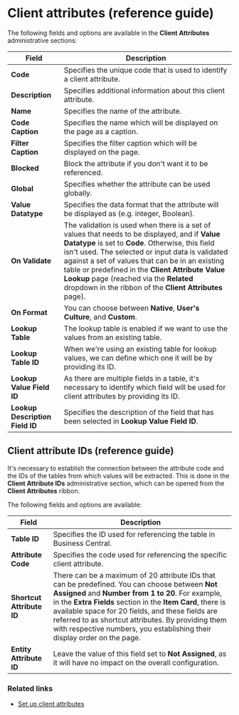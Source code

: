 # Client attributes (reference guide)

The following fields and options are available in the **Client Attributes** administrative sections:

| Field     | Description |
| ----------- | ----------- |
| **Code** | Specifies the unique code that is used to identify a client attribute. |
| **Description** | Specifies additional information about this client attribute. |
| **Name** | Specifies the name of the attribute. |
| **Code Caption** | Specifies the name which will be displayed on the page as a caption. |
| **Filter Caption** | Specifies the filter caption which will be displayed on the page. |
| **Blocked** | Block the attribute if you don't want it to be referenced. | 
| **Global** | Specifies whether the attribute can be used globally. | 
| **Value Datatype** | Specifies the data format that the attribute will be displayed as (e.g. integer, Boolean). |
| **On Validate** | The validation is used when there is a set of values that needs to be displayed, and if **Value Datatype** is set to **Code**. Otherwise, this field isn't used. The selected or input data is validated against a set of values that can be in an existing table or predefined in the **Client Attribute Value Lookup** page (reached via the **Related** dropdown in the ribbon of the **Client Attributes** page). |
| **On Format** | You can choose between **Native**, **User's Culture**, and **Custom**. |
| **Lookup Table** | The lookup table is enabled if we want to use the values from an existing table. |
| **Lookup Table ID** | When we're using an existing table for lookup values, we can define which one it will be by providing its ID.  |
| **Lookup Value Field ID** | As there are multiple fields in a table, it's necessary to identify which field will be used for client attributes by providing its ID. |
| **Lookup Description Field ID** | Specifies the description of the field that has been selected in **Lookup Value Field ID**. |

## Client attribute IDs (reference guide)

It's necessary to establish the connection between the attribute code and the IDs of the tables from which values will be extracted. This is done in the **Client Attribute IDs** administrative section, which can be opened from the **Client Attributes** ribbon. 

The following fields and options are available:

| Field     | Description |
| ----------- | ----------- |
| **Table ID** | Specifies the ID used for referencing the table in Business Central. |
| **Attribute Code** | Specifies the code used for referencing the specific client attribute. |
| **Shortcut Attribute ID** | There can be a maximum of 20 attribute IDs that can be predefined. You can choose between **Not Assigned** and **Number from 1 to 20**. For example, in the **Extra Fields** section in the **Item Card**, there is available space for 20 fields, and these fields are referred to as shortcut attributes. By providing them with respective numbers, you establishing their display order on the page. |
| **Entity Attribute ID** | Leave the value of this field set to **Not Assigned**, as it will have no impact on the overall configuration. |

### Related links

- [Set up client attributes](../howto/create_client_atr.md)